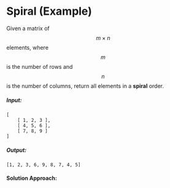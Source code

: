 # Spiral (Example)

Given a matrix of $$m\times n$$ elements, where $$m$$ is the number of rows and $$n$$ is the number of columns, return all elements in a **spiral** order.

<!--sec data-title="Example" data-id="example" data-show=true ces-->
##### Input:
```
[
    [ 1, 2, 3 ],
    [ 4, 5, 6 ],
    [ 7, 8, 9 ]
]
```
##### Output:
```
[1, 2, 3, 6, 9, 8, 7, 4, 5]
```

#### Solution Approach:

<!--endsec-->

<!-- button class="section" target="solution" show="Show solution" hide="Hide solution"></button -->